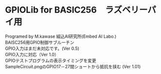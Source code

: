 # GPIOLib for BASIC256　ラズベリーパイ用
Programed by M.kawase 組込AI研究所(Embed AI Labo.)  <br />
BAISC256用GPIO制御サブルーチン<br />
GPIO入力はまだ未対応です。(Ver 0.5)<br />
GPIO入力に対応（Ver 1.0）<br />
GPIOテストプログラムの表示タイミングを変更<br />
SampleCircuit.pngのGPIO17－27間ショートから抵抗を挟む (Ver 1.01)<br />


